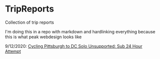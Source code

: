 # TripReports
Collection of trip reports


I'm doing this in a repo with markdown and hardlinking everything because this is what peak webdesign looks like


9/12/2020:  [Cycling Pittsburgh to DC Solo Unsupported: Sub 24 Hour Attempt](https://github.com/Kevin-Beck/TripReports/blob/master/Pitt-DC-Solo-1Day/TripReport.md)